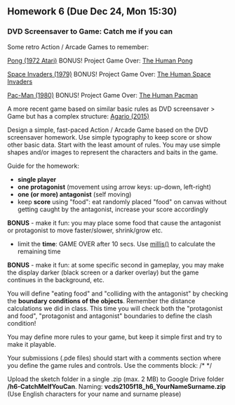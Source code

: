 
## Homework 6 (Due Dec 24, Mon 15:30)

### DVD Screensaver to Game: Catch me if you can

Some retro Action / Arcade Games to remember:

[Pong (1972 Atari)](https://www.youtube.com/watch?v=e4VRgY3tkh0) BONUS! Project Game Over: [The Human Pong](https://www.youtube.com/watch?v=sWY0Q_lMFfw)

[Space Invaders (1979)](https://www.youtube.com/watch?v=kR2fjwr-TzA) BONUS! Project Game Over: [The Human Space Invaders](https://www.youtube.com/watch?v=VczbbiRmDik)

[Pac-Man (1980)](https://www.youtube.com/watch?v=-CbyAk3Sn9I) BONUS! Project Game Over: [The Human Pacman](https://www.youtube.com/watch?v=M3D0JvYJkGc)

A more recent game based on similar basic rules as DVD screensaver > Game but has a complex structure: [Agario (2015)](https://agar.io)

Design a simple, fast-paced Action / Arcade Game based on the DVD screensaver homework. Use simple typography to keep score or show other basic data. Start with the least amount of rules. You may use simple shapes and/or images to represent the characters and baits in the game.

Guide for the homework:
- **single player**
- **one protagonist** (movement using arrow keys: up-down, left-right)
- **one (or more) antagonist** (self moving)
- keep **score** using "food": eat randomly placed "food" on canvas without getting caught by the antagonist, increase your score accordingly 

**BONUS** - make it fun: you may place some food that cause the antagonist or protagonist to move faster/slower, shrink/grow etc.
- limit the **time**: GAME OVER after 10 secs. Use [millis()](https://processing.org/reference/millis_.html) to calculate the remaining time

**BONUS** - make it fun: at some specific second in gameplay, you may make the display darker (black screen or a darker overlay) but the game continues in the background, etc.

You will define "eating food" and "colliding with the antagonist" by checking the **boundary conditions of the objects**. Remember the distance calculations we did in class. This time you will check both the "protagonist and food", "protagonist and antagonist" boundaries to define the clash condition!

You may define more rules to your game, but keep it simple first and try to make it playable.

Your submissions (.pde files) should start with a comments section where you define the game rules and controls. Use the comments block: /* */

Upload the sketch folder in a single .zip (max. 2 MB) to Google Drive folder **/h6-CatchMeIfYouCan**. Naming: **vcds2105f18_h6_YourNameSurname.zip** (Use English characters for your name and surname please)

